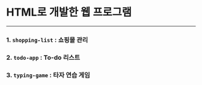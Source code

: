 # HTML로 개발한 웹 프로그램

---

### 1. `shopping-list` : 쇼핑몰 관리
### 2. `todo-app` : To-do 리스트
### 3. `typing-game` : 타자 연습 게임

